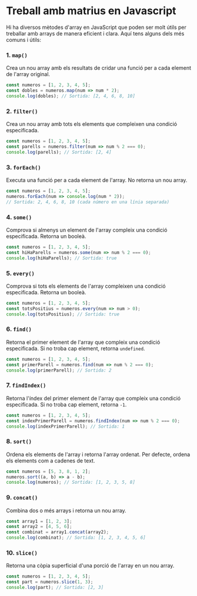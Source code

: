 # Treball amb matrius en Javascript 

Hi ha diversos mètodes d'array en JavaScript que poden ser molt útils per treballar amb arrays de manera eficient i clara. Aquí tens alguns dels més comuns i útils:

### 1. `map()`
Crea un nou array amb els resultats de cridar una funció per a cada element de l'array original.

```javascript
const numeros = [1, 2, 3, 4, 5];
const dobles = numeros.map(num => num * 2);
console.log(dobles); // Sortida: [2, 4, 6, 8, 10]
```

### 2. `filter()`
Crea un nou array amb tots els elements que compleixen una condició especificada.

```javascript
const numeros = [1, 2, 3, 4, 5];
const parells = numeros.filter(num => num % 2 === 0);
console.log(parells); // Sortida: [2, 4]
```

### 3. `forEach()`
Executa una funció per a cada element de l'array. No retorna un nou array.

```javascript
const numeros = [1, 2, 3, 4, 5];
numeros.forEach(num => console.log(num * 2));
// Sortida: 2, 4, 6, 8, 10 (cada número en una línia separada)
```

### 4. `some()`
Comprova si almenys un element de l'array compleix una condició especificada. Retorna un booleà.

```javascript
const numeros = [1, 2, 3, 4, 5];
const hiHaParells = numeros.some(num => num % 2 === 0);
console.log(hiHaParells); // Sortida: true
```

### 5. `every()`
Comprova si tots els elements de l'array compleixen una condició especificada. Retorna un booleà.

```javascript
const numeros = [1, 2, 3, 4, 5];
const totsPositius = numeros.every(num => num > 0);
console.log(totsPositius); // Sortida: true
```

### 6. `find()`
Retorna el primer element de l'array que compleix una condició especificada. Si no troba cap element, retorna `undefined`.

```javascript
const numeros = [1, 2, 3, 4, 5];
const primerParell = numeros.find(num => num % 2 === 0);
console.log(primerParell); // Sortida: 2
```

### 7. `findIndex()`
Retorna l'índex del primer element de l'array que compleix una condició especificada. Si no troba cap element, retorna `-1`.

```javascript
const numeros = [1, 2, 3, 4, 5];
const indexPrimerParell = numeros.findIndex(num => num % 2 === 0);
console.log(indexPrimerParell); // Sortida: 1
```

### 8. `sort()`
Ordena els elements de l'array i retorna l'array ordenat. Per defecte, ordena els elements com a cadenes de text.

```javascript
const numeros = [5, 3, 8, 1, 2];
numeros.sort((a, b) => a - b);
console.log(numeros); // Sortida: [1, 2, 3, 5, 8]
```

### 9. `concat()`
Combina dos o més arrays i retorna un nou array.

```javascript
const array1 = [1, 2, 3];
const array2 = [4, 5, 6];
const combinat = array1.concat(array2);
console.log(combinat); // Sortida: [1, 2, 3, 4, 5, 6]
```

### 10. `slice()`
Retorna una còpia superficial d'una porció de l'array en un nou array.

```javascript
const numeros = [1, 2, 3, 4, 5];
const part = numeros.slice(1, 3);
console.log(part); // Sortida: [2, 3]
```

